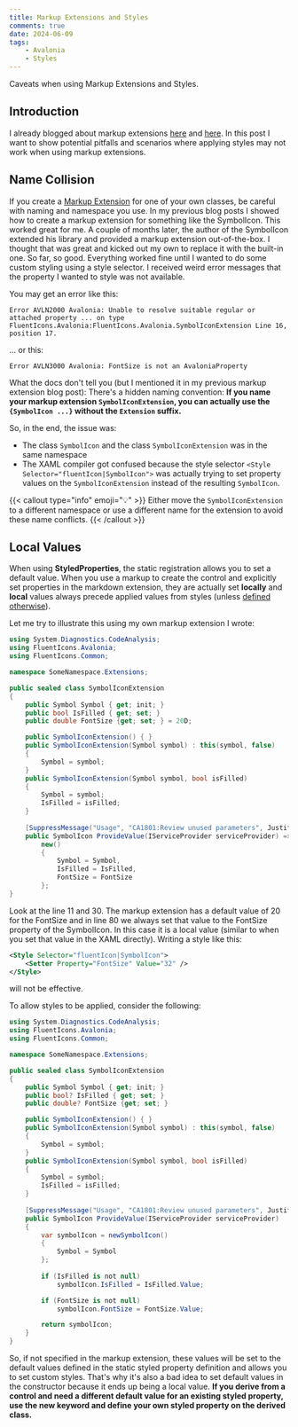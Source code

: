 ```yaml
---
title: Markup Extensions and Styles
comments: true
date: 2024-06-09
tags: 
    - Avalonia
    - Styles
---
```


Caveats when using Markup Extensions and Styles.


<!--more-->

## Introduction

I already blogged about markup extensions [here](/blog/2024/03/10/markup-extensions/) and [here](/blog/2024/05/01/lifecycle/). In this post I want to show potential pitfalls and scenarios where applying styles may not work when using markup extensions.

## Name Collision

If you create a [Markup Extension](https://docs.avaloniaui.net/docs/concepts/markupextensions#creating-markupextensions) for one of your own classes, be careful with naming and namespace you use. In my previous blog posts I showed how to create a markup extension for something like the SymbolIcon. This worked great for me. A couple of months later, the author of the SymbolIcon extended his library and provided a markup extension out-of-the-box. I thought that was great and kicked out my own to replace it with the built-in one. So far, so good. Everything worked fine until I wanted to do some custom styling using a style selector. I received weird error messages that the property I wanted to style was not available.

You may get an error like this:
```
Error AVLN2000 Avalonia: Unable to resolve suitable regular or attached property ... on type FluentIcons.Avalonia:FluentIcons.Avalonia.SymbolIconExtension Line 16, position 17.
```

... or this:
```
Error AVLN3000 Avalonia: FontSize is not an AvaloniaProperty
```

What the docs don't tell you (but I mentioned it in my previous markup extension blog post):
There's a hidden naming convention: **If you name your markup extension `SymbolIconExtension`, you can actually use the `{SymbolIcon ...}` without the `Extension` suffix.**

So, in the end, the issue was:
- The class `SymbolIcon` and the class `SymbolIconExtension` was in the same namespace
- The XAML compiler got confused because the style selector `<Style Selector="fluentIcon|SymbolIcon">` was actually trying to set property values on the `SymbolIconExtension` instead of the resulting `SymbolIcon`.

{{< callout type="info" emoji="💡" >}}
Either move the `SymbolIconExtension` to a different namespace or use a different name for the extension to avoid these name conflicts.
{{< /callout >}}



## Local Values

When using **StyledProperties**, the static registration allows you to set a default value. When you use a markup to create the control and explicitly set properties in the markdown extension, they are actually set **locally** and **local** values always precede applied values from styles (unless [defined otherwise](https://docs.avaloniaui.net/docs/guides/styles-and-resources/setter-precedence)).

Let me try to illustrate this using my own markup extension I wrote:

```csharp {linenos=table}
using System.Diagnostics.CodeAnalysis;
using FluentIcons.Avalonia;
using FluentIcons.Common;

namespace SomeNamespace.Extensions;

public sealed class SymbolIconExtension
{
    public Symbol Symbol { get; init; }
    public bool IsFilled { get; set; }
    public double FontSize {get; set; } = 20D;

    public SymbolIconExtension() { }
    public SymbolIconExtension(Symbol symbol) : this(symbol, false)
    {
        Symbol = symbol;
    }
    public SymbolIconExtension(Symbol symbol, bool isFilled)
    {
        Symbol = symbol;
        IsFilled = isFilled;
    }
    
    [SuppressMessage("Usage", "CA1801:Review unused parameters", Justification = "Markup extension contract")]
    public SymbolIcon ProvideValue(IServiceProvider serviceProvider) =>
        new()
        {
            Symbol = Symbol,
            IsFilled = IsFilled,
            FontSize = FontSize
        };
}
```

Look at the line 11 and 30. The markup extension has a default value of 20 for the FontSize and in line 80 we always set that value to the FontSize property of the SymbolIcon. In this case it is a local value (similar to when you set that value in the XAML directly). Writing a style like this:

```xml
<Style Selector="fluentIcon|SymbolIcon">
    <Setter Property="FontSize" Value="32" />
</Style>
```

will not be effective.

To allow styles to be applied, consider the following:

```csharp {linenos=table}
using System.Diagnostics.CodeAnalysis;
using FluentIcons.Avalonia;
using FluentIcons.Common;

namespace SomeNamespace.Extensions;

public sealed class SymbolIconExtension
{
    public Symbol Symbol { get; init; }
    public bool? IsFilled { get; set; }
    public double? FontSize {get; set; }

    public SymbolIconExtension() { }
    public SymbolIconExtension(Symbol symbol) : this(symbol, false)
    {
        Symbol = symbol;
    }
    public SymbolIconExtension(Symbol symbol, bool isFilled)
    {
        Symbol = symbol;
        IsFilled = isFilled;
    }
    
    [SuppressMessage("Usage", "CA1801:Review unused parameters", Justification = "Markup extension contract")]
    public SymbolIcon ProvideValue(IServiceProvider serviceProvider)
    {
        var symbolIcon = newSymbolIcon()
        {
            Symbol = Symbol
        };
        
        if (IsFilled is not null)
            symbolIcon.IsFilled = IsFilled.Value;

        if (FontSize is not null)
            symbolIcon.FontSize = FontSize.Value;

        return symbolIcon;
    }
}
```

So, if not specified in the markup extension, these values will be set to the default values defined in the static styled property definition and allows you to set custom styles. That's why it's also a bad idea to set default values in the constructor because it ends up being a local value. **If you derive from a control and need a different default value for an existing styled property, use the new keyword and define your own styled property on the derived class.**